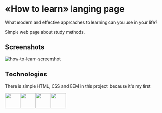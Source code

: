 
# «How to learn» langing page

What modern and effective approaches to learning can you use in your life?

Simple web page about study methods.

## Screenshots

![how-to-learn-screenshot](https://user-images.githubusercontent.com/67905360/174458805-1abb8252-aa4c-4f6a-8bb6-1327053a9824.png)

## Technologies
There is simple HTML, CSS and BEM in this project, because it's my first 

<img height="50" src="https://cdn.jsdelivr.net/gh/devicons/devicon/icons/html5/html5-original.svg" /><img height="50" src="https://cdn.jsdelivr.net/gh/devicons/devicon/icons/css3/css3-original.svg" /><img height="50" src="https://cdn.jsdelivr.net/gh/devicons/devicon/icons/css3/css3-original.svg" /><img height="50" src="https://ru.bem.info/S3zKVZJcFfltyiAz-bWVmw4o3IU.svgd" />
